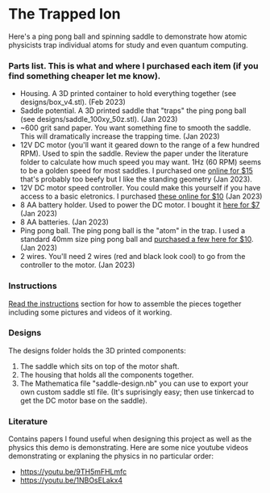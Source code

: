 # The Trapped Ion
Here's a ping pong ball and spinning saddle to demonstrate how atomic physicists trap individual atoms for study and even quantum computing.

### Parts list. This is what and where I purchased each item (if you find something cheaper let me know).
* Housing. A 3D printed container to hold everything together (see designs/box_v4.stl). (Feb 2023)
* Saddle potential. A 3D printed saddle that "traps" the ping pong ball (see designs/saddle_100xy_50z.stl). (Jan 2023)
* ~600 grit sand paper. You want something fine to smooth the saddle. This will dramatically increase the trapping time. (Jan 2023)
* 12V DC motor (you'll want it geared down to the range of a few hundred RPM). Used to spin the saddle. Review the paper under the literature folder to calculate how much speed you may want. 1Hz (60 RPM) seems to be a golden speed for most saddles. I purchased one [online for $15](https://www.amazon.com/gp/product/B072R5G5GR/ref=ppx_yo_dt_b_asin_title_o08_s00?ie=UTF8&th=1) that's probably too beefy but I like the standing geometry (Jan 2023).
* 12V DC motor speed controller. You could make this yourself if you have access to a basic eletronics. I purchased [these online for $10](https://www.amazon.com/gp/product/B08HQQR3FQ/ref=ppx_yo_dt_b_asin_title_o01_s01?ie=UTF8&psc=1) (Jan 2023)
* 8 AA battery holder. Used to power the DC motor. I bought it [here for $7](https://www.amazon.com/gp/product/B07WP1CYYW/ref=ppx_yo_dt_b_asin_title_o01_s00?ie=UTF8&psc=1) (Jan 2023)
* 8 AA batteries. (Jan 2023)
* Ping pong ball. The ping pong ball is the "atom" in the trap. I used a standard 40mm size ping pong ball and [purchased a few here for $10](https://www.amazon.com/gp/product/B00V57KP1G/ref=ppx_yo_dt_b_asin_title_o00_s00?ie=UTF8&th=1). (Jan 2023)
* 2 wires. You'll need 2 wires (red and black look cool) to go from the controller to the motor. (Jan 2023)

### Instructions
[Read the instructions](https://github.com/ajrazander/hardware/tree/main/ion-trap-demo/instructions) section for how to assemble the pieces together including some pictures and videos of it working.

### Designs
The designs folder holds the 3D printed components:
1. The saddle which sits on top of the motor shaft.
2. The housing that holds all the components together.
3. The Mathematica file "saddle-design.nb" you can use to export your own custom saddle stl file. (It's suprisingly easy; then use tinkercad to get the DC motor base on the saddle).

### Literature
Contains papers I found useful when designing this project as well as the physics this demo is demonstrating. Here are some nice youtube videos demonstrating or explaning the physics in no particular order:
* https://youtu.be/9TH5mFHLmfc
* https://youtu.be/1NBOsELakx4
